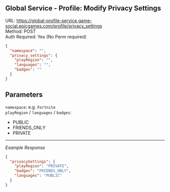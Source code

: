 ## Global Service - Profile: Modify Privacy Settings

URL: https://global-profile-service.game-social.epicgames.com/profile/privacy_settings \
Method: POST \
Auth Required: Yes (No Perm required)

```json
{
  "namespace": "",
  "privacy_settings": {
    "playRegion": "",
    "languages": "",
    "badges": ""
  }
}
```

## Parameters

`namespace`: e.g. `Fortnite` \
`playRegion` / `languages` / `badges`:

- PUBLIC
- FRIENDS_ONLY
- PRIVATE

---

_Example Response_

```json
{
  "privacySettings": {
    "playRegion": "PRIVATE",
    "badges": "FRIENDS_ONLY",
    "languages": "PUBLIC"
  }
}
```
